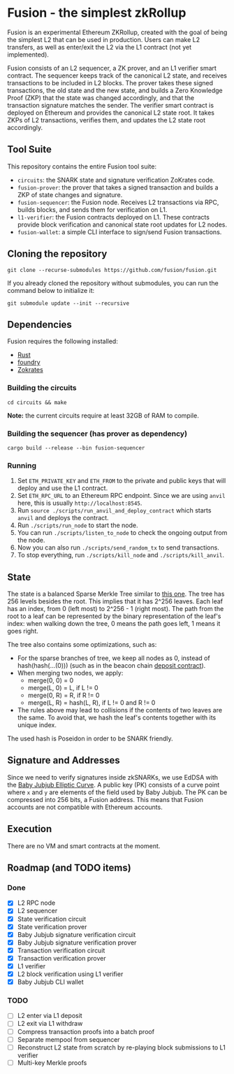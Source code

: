 # Fusion - the simplest zkRollup

Fusion is an experimental Ethereum ZKRollup, created with the goal of being
the simplest L2 that can be used in production. Users can make L2 transfers, as
well as enter/exit the L2 via the L1 contract (not yet implemented).

Fusion consists of an L2 sequencer, a ZK prover, and an L1 verifier smart
contract. The sequencer keeps track of the canonical L2 state, and receives
transactions to be included in L2 blocks. The prover takes these signed
transactions, the old state and the new state, and builds a Zero Knowledge
Proof (ZKP) that the state was changed accordingly, and that the transaction
signature matches the sender. The verifier smart contract is deployed on
Ethereum and provides the canonical L2 state root. It takes ZKPs of L2
transactions, verifies them, and updates the L2 state root accordingly.

## Tool Suite

This repository contains the entire Fusion tool suite:

- `circuits`: the SNARK state and signature verification ZoKrates code.
- `fusion-prover`: the prover that takes a signed transaction and builds a ZKP of
  state changes and signature.
- `fusion-sequencer`: the Fusion node. Receives L2 transactions via RPC, builds
  blocks, and sends them for verification on L1.
- `l1-verifier`: the Fusion contracts deployed on L1. These contracts provide
  block verification and canonical state root updates for L2 nodes.
- `fusion-wallet`: a simple CLI interface to sign/send Fusion transactions.

## Cloning the repository

```
git clone --recurse-submodules https://github.com/fusion/fusion.git
```

If you already cloned the repository without submodules, you can run the command below to initialize it:
```
git submodule update --init --recursive
```

## Dependencies

Fusion requires the following installed:
- [Rust](https://www.rust-lang.org/learn/get-started)
- [foundry](https://github.com/foundry-rs/foundry)
- [Zokrates](https://zokrates.github.io)

### Building the circuits
```
cd circuits && make
```

**Note:** the current circuits require at least 32GB of RAM to compile.

### Building the sequencer (has prover as dependency)
```
cargo build --release --bin fusion-sequencer
```

### Running

1. Set `ETH_PRIVATE_KEY` and `ETH_FROM` to the private and public keys that will deploy and use the L1 contract.
2. Set `ETH_RPC_URL` to an Ethereum RPC endpoint. Since we are using `anvil` here, this is usually `http://localhost:8545`.
3. Run `source ./scripts/run_anvil_and_deploy_contract` which starts `anvil` and deploys the contract.
4. Run `./scripts/run_node` to start the node.
5. You can run `./scripts/listen_to_node` to check the ongoing output from the node.
6. Now you can also run `./scripts/send_random_tx` to send transactions.
7. To stop everything, run `./scripts/kill_node` and `./scripts/kill_anvil`.

## State

The state is a balanced Sparse Merkle Tree similar to [this one](https://github.com/nervosnetwork/sparse-merkle-tree).
The tree has 256 levels besides the root. This implies that it has 2^256
leaves. Each leaf has an index, from 0 (left most) to 2^256 - 1 (right most).
The path from the root to a leaf can be represented by the binary
representation of the leaf's index: when walking down the tree, 0 means the
path goes left, 1 means it goes right.

The tree also contains some optimizations, such as:

- For the sparse branches of tree, we keep all nodes as 0, instead of hash(hash(...(0))) (such as in the beacon chain [deposit contract](https://github.com/axic/eth2-deposit-contract/)).
- When merging two nodes, we apply:
    - merge(0, 0) = 0
    - merge(L, 0) = L, if L != 0
    - merge(0, R) = R, if R != 0
    - merge(L, R) = hash(L, R), if L != 0 and R != 0
- The rules above may lead to collisions if the contents of two leaves are the same. To avoid that, we hash the leaf's contents together with its unique index.

The used hash is Poseidon in order to be SNARK friendly.

## Signature and Addresses

Since we need to verify signatures inside zkSNARKs, we use EdDSA with the [Baby Jubjub Elliptic Curve](https://eips.ethereum.org/EIPS/eip-2494).
A public key (PK) consists of a curve point where `x` and `y` are elements of
the field used by Baby Jubjub. The PK can be compressed into 256 bits, a
Fusion address.  This means that Fusion accounts are not compatible with
Ethereum accounts.

## Execution

There are no VM and smart contracts at the moment.

## Roadmap (and TODO items)

### Done

- [x] L2 RPC node
- [x] L2 sequencer
- [x] State verification circuit
- [x] State verification prover
- [x] Baby Jubjub signature verification circuit
- [x] Baby Jubjub signature verification prover
- [x] Transaction verification circuit
- [x] Transaction verification prover
- [x] L1 verifier
- [x] L2 block verification using L1 verifier
- [x] Baby Jubjub CLI wallet

### TODO

- [ ] L2 enter via L1 deposit
- [ ] L2 exit via L1 withdraw
- [ ] Compress transaction proofs into a batch proof
- [ ] Separate mempool from sequencer
- [ ] Reconstruct L2 state from scratch by re-playing block submissions to L1 verifier
- [ ] Multi-key Merkle proofs
